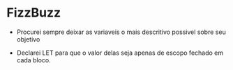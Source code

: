 # FizzBuzz

 - Procurei sempre deixar as variaveis o mais descritivo possivel sobre seu objetivo

 - Declarei LET para que o valor delas seja apenas de escopo fechado em cada bloco.

